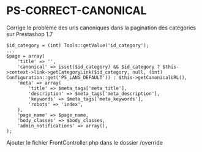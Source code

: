 # PS-CORRECT-CANONICAL
Corrige le problème des urls canoniques dans la pagination des catégories sur Prestashop 1.7

```
$id_category = (int) Tools::getValue('id_category');
...
$page = array(
    'title' => '',
    'canonical' => isset($id_category) && $id_category ? $this->context->link->getCategoryLink($id_category, null, (int) Configuration::get('PS_LANG_DEFAULT')) : $this->getCanonicalURL(),
    'meta' => array(
        'title' => $meta_tags['meta_title'],
        'description' => $meta_tags['meta_description'],
        'keywords' => $meta_tags['meta_keywords'],
        'robots' => 'index',
    ),
    'page_name' => $page_name,
    'body_classes' => $body_classes,
    'admin_notifications' => array(),
);
```
        
Ajouter le fichier FrontController.php dans le dossier /override


